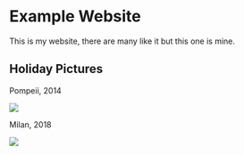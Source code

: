 # Example Website

This is my website, there are many like it but this one is mine.

## Holiday Pictures

Pompeii, 2014

![](https://www.worldhistory.org/uploads/images/955.jpg)

Milan, 2018

![](https://townsofeurope.com/images/Italy/North/Milan/Milano,_Duomo_with_Milan_Cathedral_and_Galleria_Vittorio_Emanuele_IIWikipedia.jpg)